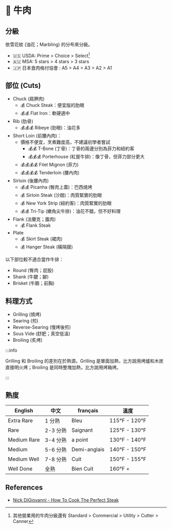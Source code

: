 # 🥩 牛肉

## 分級

依雪花紋 (油花；Marbling) 的分布來分級。

- 🇺🇸 USDA: Prime > Choice > Select[^1]
- 🇦🇺 MSA: 5 stars > 4 stars > 3 stars
- 🇯🇵 日本食肉格付協會 : A5 > A4 > A3 > A2 > A1

[^1]: 其他營業用的牛肉分級還有 Standard > Commercial > Utility > Cutter > Canner

## 部位 (Cuts)

- Chuck (肩胛肉)
  - 💰 Chuck Steak：便宜版的肋眼
  - 💰💰 Flat Iron：軟硬適中
- Rib (肋骨)
  - 💰💰💰 Ribeye (肋眼)：油花多
- Short Loin (前腰內肉)：
  - 價格不便宜，烹煮難度高，不建議初學者嘗試
    - 💰💰 T-Bone (丁骨)：丁骨的兩邊分別為菲力和紐約客
    - 💰💰💰 Porterhouse (紅屋牛排)：像丁骨，但菲力部分更大
  - 💰💰💰💰 Filet Mignon (菲力)
  - 💰💰💰💰 Tenderloin (腰內肉)
- Sirloin (後腰內肉)
  - 💰💰 Picanha (臀肉上蓋)：巴西燒烤
  - 💰 Sirloin Steak (沙朗)：肉質緊實的肋眼
  - 💰 New York Strip (紐約客)：肉質緊實的肋眼
  - 💰💰 Tri-Tip (嫩角尖牛排)：油花不錯，但不好料理
- Flank (法蘭克；腹肉)
  - 💰 Flank Steak
- Plate
  - 💰 Skirt Steak (裙肉)
  - 💰 Hanger Steak (橫隔膜)

以下部位較不適合當作牛排：

- Round (臀肉；屁股)
- Shank (牛腱；腳)
- Brisket (牛腩；前胸)

## 料理方式

- Grilling (燒烤)
- Searing (煎)
- Reverse-Searing (慢烤後煎)
- Sous Vide (舒肥；真空低溫)
- Broiling (炙烤)

:::info

Grilling 和 Broiling 的差別在於熱源。Grilling 是單面加熱，比方說用烤爐和木炭直接明火烤；Broiling 是同時整塊加熱，比方說用烤箱烤。

:::

## 熟度

| English     | 中文     | français     | 溫度          |
| ----------- | -------- | ------------ | ------------- |
| Extra Rare  | 1 分熟   | Bleu         | 115°F - 120°F |
| Rare        | 2-3 分熟 | Saignant     | 125°F - 130°F |
| Medium Rare | 3-4 分熟 | a point      | 130°F - 140°F |
| Medium      | 5-6 分熟 | Demi-anglais | 140°F - 150°F |
| Medium Well | 7-8 分熟 | Cuit         | 150°F - 155°F |
| Well Done   | 全熟     | Bien Cuit    | 160°F +       |

## References

- [Nick DiGiovanni - How To Cook The Perfect Steak](https://www.youtube.com/watch?v=G8xELw231qs)
